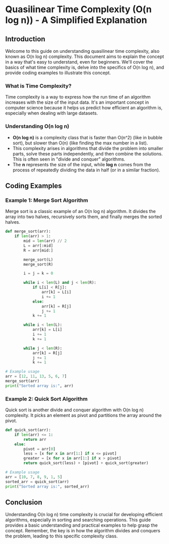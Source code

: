 # Quasilinear Time Complexity (O(n log n)) - A Simplified Explanation

## Introduction

Welcome to this guide on understanding quasilinear time complexity, also known as O(n log n) complexity. This document aims to explain the concept in a way that's easy to understand, even for beginners. We'll cover the basics of what time complexity is, delve into the specifics of O(n log n), and provide coding examples to illustrate this concept.

### What is Time Complexity?

Time complexity is a way to express how the run time of an algorithm increases with the size of the input data. It's an important concept in computer science because it helps us predict how efficient an algorithm is, especially when dealing with large datasets.

### Understanding O(n log n)

- **O(n log n)** is a complexity class that is faster than O(n^2) (like in bubble sort), but slower than O(n) (like finding the max number in a list).
- This complexity arises in algorithms that divide the problem into smaller parts, solve these parts independently, and then combine the solutions. This is often seen in "divide and conquer" algorithms.
- The **n** represents the size of the input, while **log n** comes from the process of repeatedly dividing the data in half (or in a similar fraction).

## Coding Examples

### Example 1: Merge Sort Algorithm

Merge sort is a classic example of an O(n log n) algorithm. It divides the array into two halves, recursively sorts them, and finally merges the sorted halves.

```python
def merge_sort(arr):
    if len(arr) > 1:
        mid = len(arr) // 2
        L = arr[:mid]
        R = arr[mid:]

        merge_sort(L)
        merge_sort(R)

        i = j = k = 0

        while i < len(L) and j < len(R):
            if L[i] < R[j]:
                arr[k] = L[i]
                i += 1
            else:
                arr[k] = R[j]
                j += 1
            k += 1

        while i < len(L):
            arr[k] = L[i]
            i += 1
            k += 1

        while j < len(R):
            arr[k] = R[j]
            j += 1
            k += 1

# Example usage
arr = [12, 11, 13, 5, 6, 7]
merge_sort(arr)
print("Sorted array is:", arr)
```

### Example 2: Quick Sort Algorithm

Quick sort is another divide and conquer algorithm with O(n log n) complexity. It picks an element as pivot and partitions the array around the pivot.

```python
def quick_sort(arr):
    if len(arr) <= 1:
        return arr
    else:
        pivot = arr[0]
        less = [x for x in arr[1:] if x <= pivot]
        greater = [x for x in arr[1:] if x > pivot]
        return quick_sort(less) + [pivot] + quick_sort(greater)

# Example usage
arr = [10, 7, 8, 9, 1, 5]
sorted_arr = quick_sort(arr)
print("Sorted array is:", sorted_arr)
```

## Conclusion

Understanding O(n log n) time complexity is crucial for developing efficient algorithms, especially in sorting and searching operations. This guide provides a basic understanding and practical examples to help grasp the concept. Remember, the key is in how the algorithm divides and conquers the problem, leading to this specific complexity class.